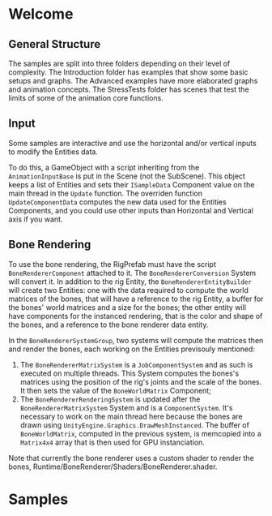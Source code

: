 # Welcome

## General Structure

The samples are split into three folders depending on their level of complexity. The Introduction folder has examples that show some basic setups and graphs. The Advanced examples have more elaborated graphs and animation concepts. The StressTests folder has scenes that test the limits of some of the animation core functions.

## Input

Some samples are interactive and use the horizontal and/or vertical inputs to modify the Entities data.

To do this, a GameObject with a script inheriting from the `AnimationInputBase` is put in the Scene (not the SubScene). This object keeps a list of Entities and sets their `ISampleData` Component value on the main thread in the `Update` function. The overriden function `UpdateComponentData` computes the new data used for the Entities Components, and you could use other inputs than Horizontal and Vertical axis if you want.

## Bone Rendering

To use the bone rendering, the RigPrefab must have the script `BoneRendererComponent` attached to it. The `BoneRendererConversion` System will convert it. In addition to the rig Entity, the `BoneRendererEntityBuilder` will create two Entities: one with the data required to compute the world matrices of the bones, that will have a reference to the rig Entity, a buffer for the bones' world matrices and a size for the bones; the other entity will have components for the instanced rendering, that is the color and shape of the bones, and a reference to the bone renderer data entity.

In the `BoneRendererSystemGroup`, two systems will compute the matrices then and render the bones, each working on the Entities previsouly mentioned:
1) The `BoneRendererMatrixSystem` is a `JobComponentSystem` and as such is executed on multiple threads. This System computes the bones's matrices using the position of the rig's joints and the scale of the bones. It then sets the value of the `BoneWorldMatrix` Component;
2) The `BoneRendererRenderingSystem` is updated after the `BoneRendererMatrixSystem` System and is a `ComponentSystem`. It's necessary to work on the main thread here because the bones are drawn using `UnityEngine.Graphics.DrawMeshInstanced`. The buffer of `BoneWorldMatrix`, computed in the previous system, is memcopied into a `Matrix4x4` array that is then used for GPU instanciation.

Note that currently the bone renderer uses a custom shader to render the bones, Runtime/BoneRenderer/Shaders/BoneRenderer.shader.

# Samples
